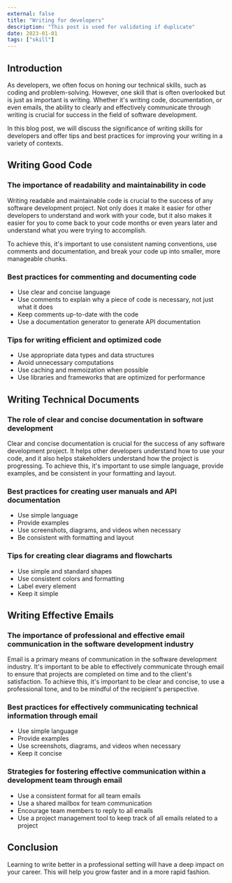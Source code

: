 ```yaml
---
external: false
title: "Writing for developers"
description: "This post is used for validating if duplicate"
date: 2023-01-01
tags: ["skill"]
---
```


## Introduction

As developers, we often focus on honing our technical skills, such as coding and problem-solving. However, one skill that is often overlooked but is just as important is writing. Whether it's writing code, documentation, or even emails, the ability to clearly and effectively communicate through writing is crucial for success in the field of software development.

In this blog post, we will discuss the significance of writing skills for developers and offer tips and best practices for improving your writing in a variety of contexts.

## Writing Good Code

### The importance of readability and maintainability in code

Writing readable and maintainable code is crucial to the success of any software development project. Not only does it make it easier for other developers to understand and work with your code, but it also makes it easier for you to come back to your code months or even years later and understand what you were trying to accomplish.

To achieve this, it's important to use consistent naming conventions, use comments and documentation, and break your code up into smaller, more manageable chunks.

### Best practices for commenting and documenting code

- Use clear and concise language
- Use comments to explain why a piece of code is necessary, not just what it does
- Keep comments up-to-date with the code
- Use a documentation generator to generate API documentation

### Tips for writing efficient and optimized code

- Use appropriate data types and data structures
- Avoid unnecessary computations
- Use caching and memoization when possible
- Use libraries and frameworks that are optimized for performance

## Writing Technical Documents

### The role of clear and concise documentation in software development

Clear and concise documentation is crucial for the success of any software development project. It helps other developers understand how to use your code, and it also helps stakeholders understand how the project is progressing. To achieve this, it's important to use simple language, provide examples, and be consistent in your formatting and layout.

### Best practices for creating user manuals and API documentation

- Use simple language
- Provide examples
- Use screenshots, diagrams, and videos when necessary
- Be consistent with formatting and layout

### Tips for creating clear diagrams and flowcharts

- Use simple and standard shapes
- Use consistent colors and formatting
- Label every element
- Keep it simple

## Writing Effective Emails

### The importance of professional and effective email communication in the software development industry

Email is a primary means of communication in the software development industry. It's important to be able to effectively communicate through email to ensure that projects are completed on time and to the client's satisfaction. To achieve this, it's important to be clear and concise, to use a professional tone, and to be mindful of the recipient's perspective.

### Best practices for effectively communicating technical information through email

- Use simple language
- Provide examples
- Use screenshots, diagrams, and videos when necessary
- Keep it concise

### Strategies for fostering effective communication within a development team through email

- Use a consistent format for all team emails
- Use a shared mailbox for team communication
- Encourage team members to reply to all emails
- Use a project management tool to keep track of all emails related to a project

## Conclusion

Learning to write better in a professional setting will have a deep impact on your career. This will help you grow faster and in a more rapid fashion.
